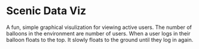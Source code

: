 # Scenic Data Viz
A fun, simple graphical visulization for viewing active users. The number of balloons in the environment are number of users. When a user logs in their balloon floats to the top. It slowly floats to the ground until they log in again.